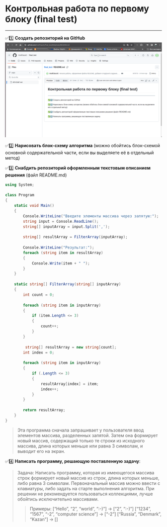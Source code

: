 # Контрольная работа по первому блоку (final test)
______

:white_check_mark::one: __Создать репозиторий на GitHub__
![подтверждение созданного репа](https://github.com/GrafClassiC/final_test/blob/main/1.png)

:white_check_mark::two: __Нарисовать блок-схему алгоритма__ (можно обойтись блок-схемой основной содержательной части, если вы выделяете её в отдельный метод)

:white_check_mark::three: __Снабдить репозиторий оформленным текстовым описанием решения__ (файл README.md)
```C#
using System;

class Program
{
    static void Main()
    {
        Console.WriteLine("Введите элементы массива через запятую:");
        string input = Console.ReadLine();
        string[] inputArray = input.Split(',');

        string[] resultArray = FilterArray(inputArray);

        Console.WriteLine("Результат:");
        foreach (string item in resultArray)
        {
            Console.Write(item + " ");
        }
    }

    static string[] FilterArray(string[] inputArray)
    {
        int count = 0;

        foreach (string item in inputArray)
        {
            if (item.Length <= 3)
            {
                count++;
            }
        }

         string[] resultArray = new string[count];
        int index = 0;

        foreach (string item in inputArray)
        {
            if (.Length <= 3)
            {
                resultArray[index] = item;
                index++;
            }
        }

        return resultArray;
    }
}
```
>Эта программа сначала запрашивает у пользователя ввод элементов массива, разделенных запятой. Затем она формирует новый массив, содержащий только те строки из исходного массива, длина которых меньше или равна 3 символам, и выводит его на экран.

:white_check_mark::four: __Написать программу, решающую поставленную задачу__:
 >Задача: Написать программу, которая из имеющегося массива строк формирует новый массив из строк, длина которых меньше, либо равна 3 символам. Первоначальный массив можно ввести с клавиатуры, либо задать на старте выполнения алгоритма. При решении не рекомендуется пользоваться коллекциями, лучше обойтись исключительно массивами.
>>Примеры:
[“Hello”, “2”, “world”, “:-)”] → [“2”, “:-)”]
[“1234”, “1567”, “-2”, “computer science”] → [“-2”]
[“Russia”, “Denmark”, “Kazan”] → []